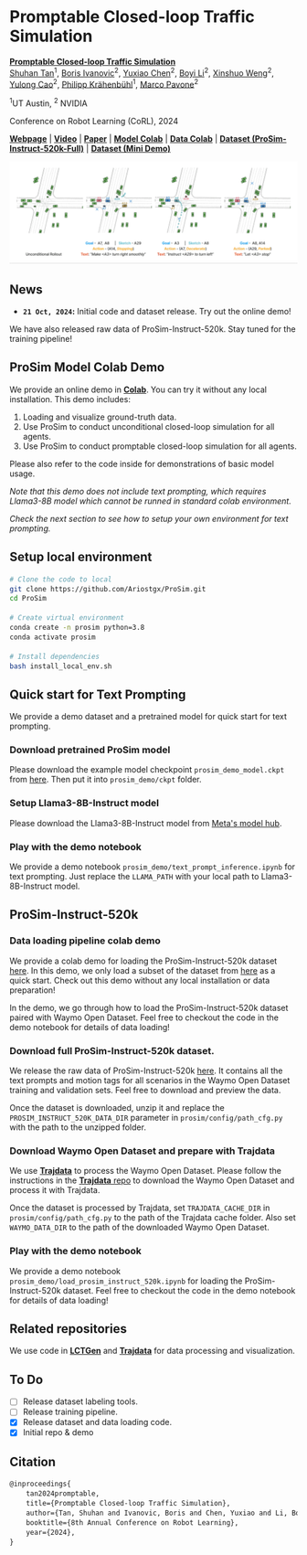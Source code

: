 # Promptable Closed-loop Traffic Simulation

[**Promptable Closed-loop Traffic Simulation**](https://www.arxiv.org/abs/2409.05863)                                     
[Shuhan Tan](https://ariostgx.github.io/website/)<sup>1</sup>, [Boris Ivanovic](https://www.borisivanovic.com/)<sup>2</sup>,  [Yuxiao Chen](https://research.nvidia.com/person/yuxiao-chen/)<sup>2</sup>, [Boyi Li](https://sites.google.com/site/boyilics/home/)<sup>2</sup>, [Xinshuo Weng](https://www.xinshuoweng.com/)<sup>2</sup>,  [Yulong Cao](https://kikacaty.github.io/)<sup>2</sup>, [Philipp Krähenbühl](https://www.philkr.net/)<sup>1</sup>, [Marco Pavone](https://research.nvidia.com/person/marco-pavone/)<sup>2</sup>

<sup>1</sup>UT Austin, <sup>2</sup> NVIDIA

Conference on Robot Learning (CoRL), 2024

[**Webpage**](https://ariostgx.github.io/ProSim) | 
[**Video**](https://www.youtube.com/watch?v=6qHRhzIjRjI&t=1s) |
[**Paper**](https://www.arxiv.org/abs/2409.05863) |
[**Model Colab**](https://colab.research.google.com/drive/1T2N9SweJQ-35DYJKI9WPKxOeB2elujCk?usp=sharing) |
[**Data Colab**](https://colab.research.google.com/drive/1mcQCxpcZFnHLqjDQLYEJnuewvz-H5J4O?usp=sharing) | 
[**Dataset (ProSim-Instruct-520k-Full)**](https://drive.google.com/file/d/1CMfp7PjWnyslHYC1kwvYA87T2KLtjHDN/view?usp=sharing) |
[**Dataset (Mini Demo)**](https://drive.google.com/file/d/1Nh_ZzZ-Nk_T-Ufufcoav3UWgxskY1RzO/view?usp=sharing)

![ProSim Demo](assets/prosim_demo_video_2.gif)

## News
* **`21 Oct, 2024`:**  Initial code and dataset release. Try out the online demo! 

We have also released raw data of ProSim-Instruct-520k. Stay tuned for the training pipeline!

## ProSim Model Colab Demo
We provide an online demo in [**Colab**](https://colab.research.google.com/drive/1T2N9SweJQ-35DYJKI9WPKxOeB2elujCk?usp=sharing). You can try it without any local installation. This demo includes:

1. Loading and visualize ground-truth data.
2. Use ProSim to conduct unconditional closed-loop simulation for all agents.
3. Use ProSim to conduct promptable closed-loop simulation for all agents.

Please also refer to the code inside for demonstrations of basic model usage.

*Note that this demo does not include text prompting, which requires Llama3-8B model which cannot be runned in standard colab environment.*

*Check the next section to see how to setup your own environment for text prompting.*

## Setup local environment

```bash
# Clone the code to local
git clone https://github.com/Ariostgx/ProSim.git
cd ProSim

# Create virtual environment
conda create -n prosim python=3.8
conda activate prosim

# Install dependencies
bash install_local_env.sh
```

## Quick start for Text Prompting
We provide a demo dataset and a pretrained model for quick start for text prompting.

### Download pretrained ProSim model

Please download the example model checkpoint `prosim_demo_model.ckpt` from [here](https://drive.google.com/file/d/1d_SyBGC8Ru-8Iw8c_JKvJ7PXZ96kGm7F/view?usp=sharing). Then put it into `prosim_demo/ckpt` folder.

### Setup Llama3-8B-Instruct model

Please download the Llama3-8B-Instruct model from [Meta's model hub](https://huggingface.co/meta-llama/Meta-Llama-3-8B-Instruct).

### Play with the demo notebook

We provide a demo notebook `prosim_demo/text_prompt_inference.ipynb` for text prompting. Just replace the `LLAMA_PATH` with your local path to Llama3-8B-Instruct model.


## ProSim-Instruct-520k

### Data loading pipeline colab demo
We provide a colab demo for loading the ProSim-Instruct-520k dataset [here](https://colab.research.google.com/drive/1mcQCxpcZFnHLqjDQLYEJnuewvz-H5J4O?usp=sharing). In this demo, we only load a subset of the dataset from [here](https://drive.google.com/file/d/1Nh_ZzZ-Nk_T-Ufufcoav3UWgxskY1RzO/view?usp=sharing) as a quick start. Check out this demo without any local installation or data preparation!

In the demo, we go through how to load the ProSim-Instruct-520k dataset paired with Waymo Open Dataset. Feel free to checkout the code in the demo notebook for details of data loading!

### Download full ProSim-Instruct-520k dataset.
We release the raw data of ProSim-Instruct-520k [here](https://drive.google.com/file/d/1CMfp7PjWnyslHYC1kwvYA87T2KLtjHDN/view?usp=sharing). It contains all the text prompts and motion tags for all scenarios in the Waymo Open Dataset training and validation sets. Feel free to download and preview the data.

Once the dataset is downloaded, unzip it and replace the `PROSIM_INSTRUCT_520K_DATA_DIR` parameter in `prosim/config/path_cfg.py` with the path to the unzipped folder.

### Download Waymo Open Dataset and prepare with Trajdata

We use [**Trajdata**](https://github.com/NVlabs/trajdata) to process the Waymo Open Dataset. Please follow the instructions in the [**Trajdata** repo](https://github.com/NVlabs/trajdata/blob/main/DATASETS.md) to download the Waymo Open Dataset and process it with Trajdata.

Once the dataset is processed by Trajdata, set `TRAJDATA_CACHE_DIR` in `prosim/config/path_cfg.py` to the path of the Trajdata cache folder. Also set `WAYMO_DATA_DIR` to the path of the downloaded Waymo Open Dataset.

### Play with the demo notebook

We provide a demo notebook `prosim_demo/load_prosim_instruct_520k.ipynb` for loading the ProSim-Instruct-520k dataset. Feel free to checkout the code in the demo notebook for details of data loading!
## Related repositories

We use code in [**LCTGen**](https://github.com/Ariostgx/lctgen) and [**Trajdata**](https://github.com/NVlabs/trajdata) for data processing and visualization.

## To Do
- [ ] Release dataset labeling tools.
- [ ] Release training pipeline.
- [x] Release dataset and data loading code.
- [x] Initial repo & demo

## Citation

```latex
@inproceedings{
    tan2024promptable,
    title={Promptable Closed-loop Traffic Simulation},
    author={Tan, Shuhan and Ivanovic, Boris and Chen, Yuxiao and Li, Boyi and Weng, Xinshuo and Cao, Yulong and Kr{\"a}henb{\"u}hl, Philipp and Pavone, Marco},
    booktitle={8th Annual Conference on Robot Learning},
    year={2024},
}
```
